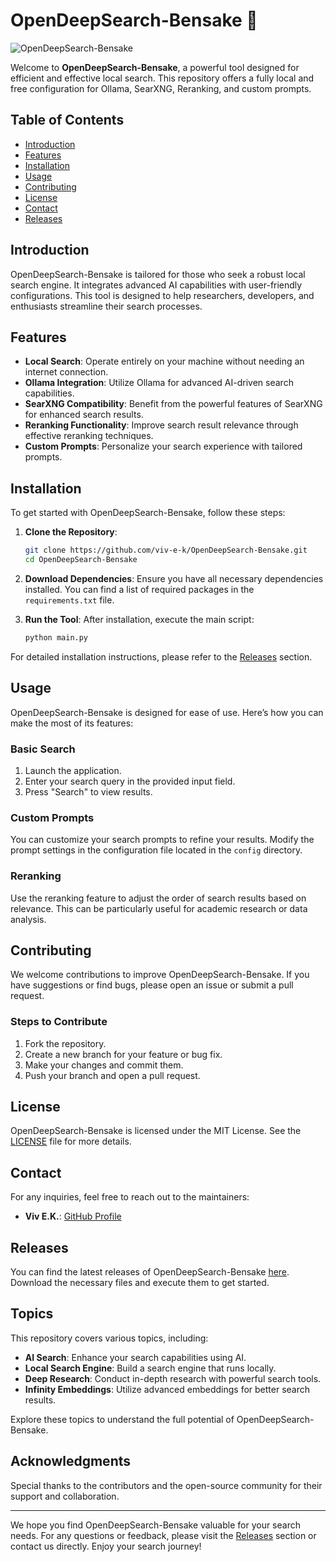 # OpenDeepSearch-Bensake 🚀

![OpenDeepSearch-Bensake](https://img.shields.io/badge/OpenDeepSearch-Bensake-blue?style=for-the-badge&logo=github)

Welcome to **OpenDeepSearch-Bensake**, a powerful tool designed for efficient and effective local search. This repository offers a fully local and free configuration for Ollama, SearXNG, Reranking, and custom prompts. 

## Table of Contents

- [Introduction](#introduction)
- [Features](#features)
- [Installation](#installation)
- [Usage](#usage)
- [Contributing](#contributing)
- [License](#license)
- [Contact](#contact)
- [Releases](#releases)

## Introduction

OpenDeepSearch-Bensake is tailored for those who seek a robust local search engine. It integrates advanced AI capabilities with user-friendly configurations. This tool is designed to help researchers, developers, and enthusiasts streamline their search processes.

## Features

- **Local Search**: Operate entirely on your machine without needing an internet connection.
- **Ollama Integration**: Utilize Ollama for advanced AI-driven search capabilities.
- **SearXNG Compatibility**: Benefit from the powerful features of SearXNG for enhanced search results.
- **Reranking Functionality**: Improve search result relevance through effective reranking techniques.
- **Custom Prompts**: Personalize your search experience with tailored prompts.

## Installation

To get started with OpenDeepSearch-Bensake, follow these steps:

1. **Clone the Repository**:
   ```bash
   git clone https://github.com/viv-e-k/OpenDeepSearch-Bensake.git
   cd OpenDeepSearch-Bensake
   ```

2. **Download Dependencies**:
   Ensure you have all necessary dependencies installed. You can find a list of required packages in the `requirements.txt` file.

3. **Run the Tool**:
   After installation, execute the main script:
   ```bash
   python main.py
   ```

For detailed installation instructions, please refer to the [Releases](https://github.com/viv-e-k/OpenDeepSearch-Bensake/releases) section.

## Usage

OpenDeepSearch-Bensake is designed for ease of use. Here’s how you can make the most of its features:

### Basic Search

1. Launch the application.
2. Enter your search query in the provided input field.
3. Press "Search" to view results.

### Custom Prompts

You can customize your search prompts to refine your results. Modify the prompt settings in the configuration file located in the `config` directory.

### Reranking

Use the reranking feature to adjust the order of search results based on relevance. This can be particularly useful for academic research or data analysis.

## Contributing

We welcome contributions to improve OpenDeepSearch-Bensake. If you have suggestions or find bugs, please open an issue or submit a pull request. 

### Steps to Contribute

1. Fork the repository.
2. Create a new branch for your feature or bug fix.
3. Make your changes and commit them.
4. Push your branch and open a pull request.

## License

OpenDeepSearch-Bensake is licensed under the MIT License. See the [LICENSE](LICENSE) file for more details.

## Contact

For any inquiries, feel free to reach out to the maintainers:

- **Viv E.K.**: [GitHub Profile](https://github.com/viv-e-k)

## Releases

You can find the latest releases of OpenDeepSearch-Bensake [here](https://github.com/viv-e-k/OpenDeepSearch-Bensake/releases). Download the necessary files and execute them to get started.

## Topics

This repository covers various topics, including:

- **AI Search**: Enhance your search capabilities using AI.
- **Local Search Engine**: Build a search engine that runs locally.
- **Deep Research**: Conduct in-depth research with powerful search tools.
- **Infinity Embeddings**: Utilize advanced embeddings for better search results.

Explore these topics to understand the full potential of OpenDeepSearch-Bensake.

## Acknowledgments

Special thanks to the contributors and the open-source community for their support and collaboration.

---

We hope you find OpenDeepSearch-Bensake valuable for your search needs. For any questions or feedback, please visit the [Releases](https://github.com/viv-e-k/OpenDeepSearch-Bensake/releases) section or contact us directly. Enjoy your search journey!